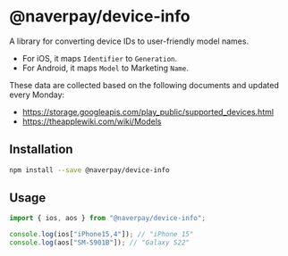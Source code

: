 # @naverpay/device-info

A library for converting device IDs to user-friendly model names.

- For iOS, it maps `Identifier` to `Generation`.
- For Android, it maps `Model` to Marketing `Name`.

These data are collected based on the following documents and updated every Monday:

- <https://storage.googleapis.com/play_public/supported_devices.html>
- <https://theapplewiki.com/wiki/Models>

## Installation

```bash
npm install --save @naverpay/device-info
```

## Usage

```javascript
import { ios, aos } from "@naverpay/device-info";

console.log(ios["iPhone15,4"]); // "iPhone 15"
console.log(aos["SM-S901B"]); // "Galaxy S22"
```
